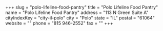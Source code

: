 +++
slug = "polo-lifeline-food-pantry"
title = "Polo Lifeline Food Pantry"
name = "Polo Lifeline Food Pantry"
address = "113 N Green Suite A"
cityIndexKey = "city-il-polo"
city = "Polo"
state = "IL"
postal = "61064"
website = ""
phone = "815 946-2552"
fax = ""
+++

